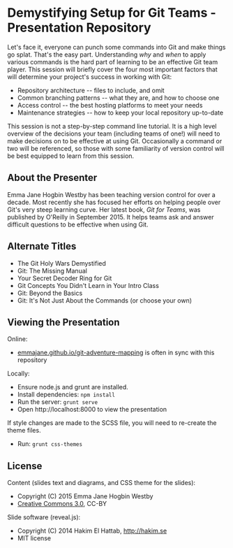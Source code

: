 Demystifying Setup for Git Teams - Presentation Repository
==========================================================

Let's face it, everyone can punch some commands into Git and make things go splat. That's the easy part. Understanding *why* and *when* to apply various commands is the hard part of learning to be an effective Git team player. This session will briefly cover the four most important factors that will determine your project's success in working with Git:

- Repository architecture -- files to include, and omit
- Common branching patterns -- what they are, and how to choose one
- Access control -- the best hosting platforms to meet your needs
- Maintenance strategies -- how to keep your local repository up-to-date

This session is not a step-by-step command line tutorial. It is a high level overview of the decisions your team (including teams of one!) will need to make decisions on to be effective at using Git. Occasionally a command or two will be referenced, so those with some familiarity of version control will be best equipped to learn from this session.

About the Presenter
-------------------
Emma Jane Hogbin Westby has been teaching version control for over a decade. Most recently she has focused her efforts on helping people over Git's very steep learning curve. Her latest book, _Git for Teams_, was published by O'Reilly in September 2015. It helps teams ask and answer difficult questions to be effective when using Git.

Alternate Titles 
----------------
- The Git Holy Wars Demystified
- Git: The Missing Manual
- Your Secret Decoder Ring for Git
- Git Concepts You Didn't Learn in Your Intro Class
- Git: Beyond the Basics
- Git: It's Not Just About the Commands
(or choose your own)

## Viewing the Presentation

Online:

- [emmajane.github.io/git-adventure-mapping](http://emmajane.github.io/git-adventure-mapping) is often in sync with this repository

Locally:

- Ensure node.js and grunt are installed.
- Install dependencies: `npm install`
- Run the server: `grunt serve`
- Open http://localhost:8000 to view the presentation

If style changes are made to the SCSS file, you will need to re-create the theme files.

- Run: `grunt css-themes`

## License

Content (slides text and diagrams, and CSS theme for the slides):

- Copyright (C) 2015 Emma Jane Hogbin Westby
- [Creative Commons 3.0](http://creativecommons.org/licenses/by/3.0/), CC-BY

Slide software (reveal.js):

- Copyright (C) 2014 Hakim El Hattab, http://hakim.se
- MIT license
